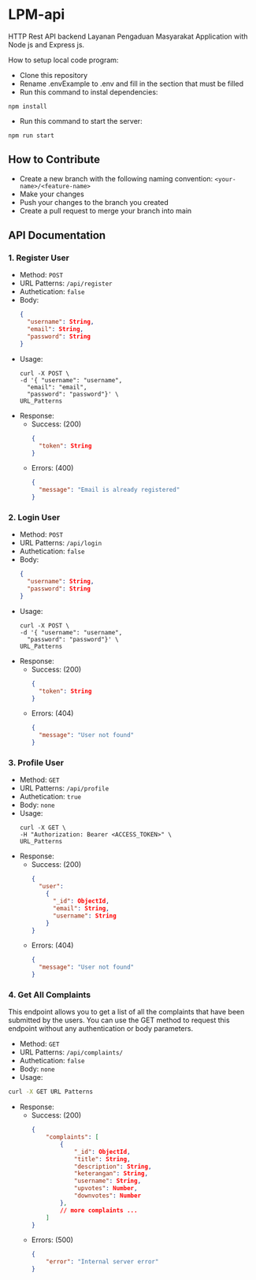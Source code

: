 # LPM-api
HTTP Rest API backend Layanan Pengaduan Masyarakat Application with Node js and Express js.

How to setup local code program:
- Clone this repository
- Rename .envExample to .env and fill in the section that must be filled
- Run this command to instal dependencies:
```
npm install
```
- Run this command to start the server:
```
npm run start
```

## How to Contribute
- Create a new branch with the following naming convention: `<your-name>/<feature-name>`
- Make your changes
- Push your changes to the branch you created
- Create a pull request to merge your branch into main

## API Documentation
### 1. Register User
- Method: `POST`
- URL Patterns: `/api/register`
- Authetication: `false`
- Body:
  ```json
  {
    "username": String,
    "email": String,
    "password": String
  }
  ```
- Usage:
  ```
  curl -X POST \
  -d '{ "username": "username",
    "email": "email", 
    "password": "password"}' \
  URL_Patterns
  ```
- Response:
  - Success: (200)
    ```json
    {
      "token": String
    }
    ```
  - Errors: (400)
    ```json
    {
      "message": "Email is already registered"
    }
    ```

### 2. Login User
- Method: `POST`
- URL Patterns: `/api/login`
- Authetication: `false`
- Body:
  ```json
  {
    "username": String,
    "password": String
  }
  ```
- Usage:
  ```
  curl -X POST \
  -d '{ "username": "username",
    "password": "password"}' \
  URL_Patterns
  ```
- Response:
  - Success: (200)
    ```json
    {
      "token": String
    }
    ```
  - Errors: (404)
    ```json
    {
      "message": "User not found"
    }
    ```

### 3. Profile User
- Method: `GET`
- URL Patterns: `/api/profile`
- Authetication: `true`
- Body: `none`
- Usage:
  ```
  curl -X GET \
  -H "Authorization: Bearer <ACCESS_TOKEN>" \
  URL_Patterns
  ```
- Response:
  - Success: (200)
    ```json
    {
      "user":
        {
          "_id": ObjectId,
          "email": String,
          "username": String
        }
    }
    ```
  - Errors: (404)
    ```json
    {
      "message": "User not found"
    }
    ```

### 4. Get All Complaints

This endpoint allows you to get a list of all the complaints that have been submitted by the users. You can use the GET method to request this endpoint without any authentication or body parameters.

- Method: `GET`
- URL Patterns: `/api/complaints/`
- Authetication: `false`
- Body: `none`
- Usage:

```bash
curl -X GET URL Patterns
```

- Response:
  - Success: (200)
    ```json
    {
        "complaints": [
            {
                "_id": ObjectId,
                "title": String,
                "description": String,
                "keterangan": String,
                "username": String,
                "upvotes": Number,
                "downvotes": Number
            },
            // more complaints ...
        ]
    }
    ```
  - Errors: (500)
    ```json
    { 
        "error": "Internal server error" 
    }
    ```
